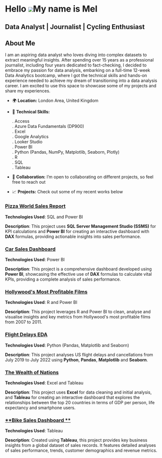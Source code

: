 Hello ![](https://user-images.githubusercontent.com/18350557/176309783-0785949b-9127-417c-8b55-ab5a4333674e.gif)My name is Mel
===========================================================================================================================

Data Analyst | Journalist | Cycling Enthusiast 
----------------------------------------------

## About Me  

I am an aspiring data analyst who loves diving into complex datasets to extract meaningful insights. After spending over 15 years as a professional journalist, including four years dedicated to fact-checking, I decided to embrace my passion for data analysis, embarking on a full-time 12-week Data Analytics bootcamp, where I got the technical skills and hands-on experience needed to achieve my dream of transitioning into a data analysis career. I am excited to use this space to showcase some of my projects and share my experiences.

* 🌍 **Location:** London Area, United Kingdom

* 🧠 **Technical Skills:**
  
  . Access  
  . Azure Data Fundamentals (DP900)  
  . Excel  
  . Google Analytics  
  . Looker Studio  
  . Power BI  
  . Python (Pandas, NumPy, Matplotlib, Seaborn, Plotly)  
  . R  
  . SQL  
  . Tableau  

* 🤝 **Collaboration:** I’m open to collaborating on different projects, so feel free to reach out

* 📈 **Projects:** Check out some of my recent works below

###  [**Pizza World Sales Report**](https://github.com/datamachia/pizzaworld) 

**Technologies Used**: SQL and Power BI

**Description**: This project uses **SQL Server Management Studio (SSMS)** for KPI calculations and **Power BI** for creating an interactive dashboard with **DAX** formulas, providing actionable insights into sales performance. 

### [**Car Sales Dashboard**](https://github.com/datamachia/carsalesdashboard)

**Technologies Used**: Power BI

**Description**: This project is a comprehensive dashboard developed using **Power BI**, showcasing the effective use of **DAX** formulas to calculate vital KPIs, providing a complete analysis of sales performance. 

### [**Hollywood's Most Profitable Films**](https://github.com/datamachia/mostprofitablefilms)

**Technologies Used**: R and Power BI

**Description**: This project leverages R and Power BI to clean, analyse and visualise insights and key metrics from Hollywood's most profitable films from 2007 to 2011. 

### [**Flight Delays EDA**](https://github.com/datamachia/flightdelayseda)

**Technologies Used**: Python (Pandas, Matplotlib and Seaborn)

**Description**: This project analyses US flight delays and cancellations from July 2019 to July 2022 using **Python**, **Pandas**, **Matplotlib** and **Seaborn**. 

### [**The Wealth of Nations**](https://github.com/datamachia/thewealthofnations)

**Technologies Used**: Excel and Tableau

**Description**: This project uses **Excel** for data cleaning and initial analysis, and **Tableau** for creating an interactive dashboard that explores the relationships between the top 20 countries in terms of GDP per person, life expectancy and smartphone users. 

### [**Bike Sales Dashboard **](https://github.com/datamachia/bikesalesdashboard)

**Technologies Used**: Tableau

**Description**: Created using **Tableau**, this project provides key business insights from a global dataset of sales records. It features detailed analyses of sales performance, trends, customer demographics and revenue metrics.


